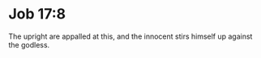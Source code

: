 # Job 17:8

The upright are appalled at this, and the innocent stirs himself up against the godless.

